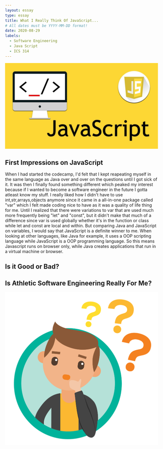 ```yaml
---
layout: essay
type: essay
title: What I Really Think Of JavaScript...
# All dates must be YYYY-MM-DD format!
date: 2020-08-29
labels:
  - Software Engineering
  - Java Script
  - ICS 314
---
```


<img class="ui image" src="../images/java_script_banner.jpg">

## First Impressions on JavaScript 

When I had started the codecamp, I'd felt that I kept reapeating myself in the same language as Java over and over on the questions until I got sick of it. It was then I finally found something different which peaked my interest because if I wanted to become a software engineer in the future I gotta atleast know my stuff. I really liked how I didn't have to use int,str,arrays,objects anymore since it came in a all-in-one package called "var" which I felt made coding nice to have as it was a quality of life thing for me.
Until I realized that there were variations to var that are used much more frequently being "let" and "const", but it didn't make that much of a difference since var is used globally whether it's in the function or class while let and const are local and within. But comparing Java and JavaScript on variables, I would say that JavaScript is a definite winner to me. When looking
at other languages, like Java for example, it uses a OOP scripting language while JavaScript is a OOP programming language. So this means Javascript runs on browser only, while Java creates applications that run in a virtual machine or browser.

## Is it Good or Bad?



## Is Athletic Software Engineering Really For Me?
<img class="ui small left floated image" src="../images/thinking.png">



